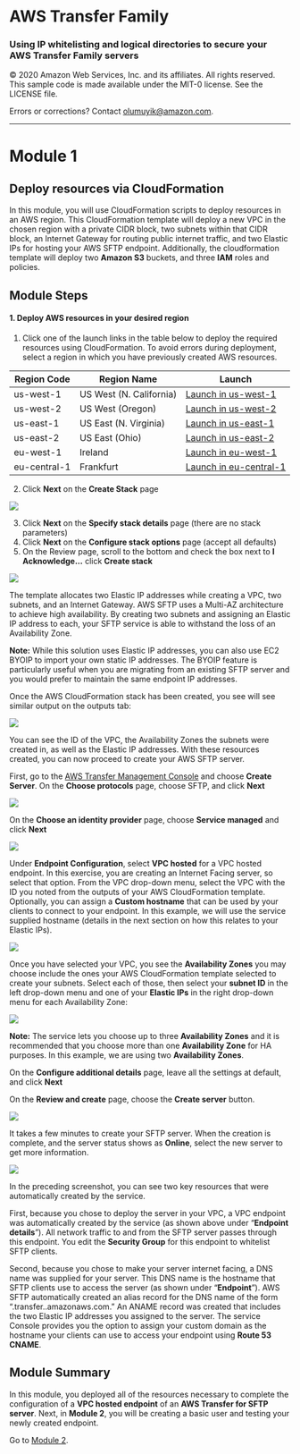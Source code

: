 # **AWS Transfer Family**

### Using IP whitelisting and logical directories to secure your AWS Transfer Family servers

© 2020 Amazon Web Services, Inc. and its affiliates. All rights reserved.
This sample code is made available under the MIT-0 license. See the LICENSE file.

Errors or corrections? Contact [olumuyik@amazon.com](mailto:olumuyike@amazon.com).

---

<!--Final rev. for launch Oct 2020-->

# Module 1
## Deploy resources via CloudFormation

In this module, you will use CloudFormation scripts to deploy resources in an AWS region. This CloudFormation template will deploy a new VPC in the chosen region with a private CIDR block, two subnets within that CIDR block, an Internet Gateway for routing public internet traffic, and two Elastic IPs for hosting your AWS SFTP endpoint. Additionally, the cloudformation template will deploy two **Amazon S3** buckets, and three **IAM** roles and policies. 

## Module Steps

#### 1. Deploy AWS resources in your desired region

1. Click one of the launch links in the table below to deploy the required resources using CloudFormation.  To avoid errors during deployment, select a region in which you have previously created AWS resources.

  | **Region Code** | **Region Name** | **Launch** |
  | --- | --- | --- |
  | us-west-1 | US West (N. California) | [Launch in us-west-1](https://us-west-2.console.aws.amazon.com/cloudformation/home?region=us-west-2#/stacks/create?stackName=AWSTransferWorkshopOct2020&templateURL=https://aws-transfer-sample-spec-req-us-west-1.s3.amazonaws.com/workshop/ip-whitelisting/sftp-workshop.yaml?AWSAccessKeyId=AKIAZ74KMH7RJLNASTHY&Signature=BCrbBghwAKjDjhPT%2BJA5MeEYkuQ%3D&Expires=1669504194) |
  | us-west-2 | US West (Oregon) | [Launch in us-west-2](https://us-west-2.console.aws.amazon.com/cloudformation/home?region=us-west-2#/stacks/create?stackName=AWSTransferWorkshopOct2020&templateURL=https://aws-transfer-sample-spec-req-us-west-2.s3.amazonaws.com/workshop/ip-whitelisting/sftp-workshop.yaml?AWSAccessKeyId=AKIAZ74KMH7RJLNASTHY&Signature=YIonSuk64T7%2FSaxEbnbWnRPYuj4%3D&Expires=1669504550) |
  | us-east-1 | US East (N. Virginia) | [Launch in us-east-1](https://us-east-1.console.aws.amazon.com/cloudformation/home?region=us-east-1#/stacks/create?stackName=AWSTransferWorkshopOct2020&templateURL=https://aws-transfer-sample-spec-req.s3.amazonaws.com/workshop/ip-whitelisting/sftp-workshop.yaml?AWSAccessKeyId=AKIAZ74KMH7RJLNASTHY&Signature=R70B34B%2BQwcZpUIf9IPSKn6UaOo%3D&Expires=1669481681) |
  | us-east-2 | US East (Ohio) | [Launch in us-east-2](https://us-east-2.console.aws.amazon.com/cloudformation/home?region=us-east-2#/stacks/create?stackName=AWSTransferWorkshopOct2020&templateURL=https://aws-transfer-sample-spec-req-us-east-2.s3.amazonaws.com/workshop/ip-whitelisting/sftp-workshop.yaml?AWSAccessKeyId=AKIAZ74KMH7RJLNASTHY&Signature=44laDpevU2zlNUXyVexeDRb8xyM%3D&Expires=1669504901) |
  | eu-west-1 | Ireland | [Launch in eu-west-1](https://eu-west-1.console.aws.amazon.com/cloudformation/home?region=eu-west-1#/stacks/create?stackName=AWSTransferWorkshopOct2020&templateURL=https://aws-transfer-sample-spec-req-eu-west-1.s3.amazonaws.com/workshop/ip-whitelisting/sftp-workshop.yaml?AWSAccessKeyId=AKIAZ74KMH7RJLNASTHY&Signature=WkcY0jLQXm8LAX6c%2FUSGbiNLiHQ%3D&Expires=1669505914) |
  | eu-central-1 | Frankfurt | [Launch in eu-central-1](https://eu-central-1.console.aws.amazon.com/cloudformation/home?region=eu-central-1#/stacks/create?stackName=AWSTransferWorkshopOct2020&templateURL=https://aws-transfer-sample-spec-req-eu-central-1.s3.amazonaws.com/workshop/ip-whitelisting/sftp-workshop.yaml?AWSAccessKeyId=AKIAZ74KMH7RJLNASTHY&Signature=eQA1HHnNCl3%2FEWP3hu3D%2Brpxpwo%3D&Expires=1669506244) |

2. Click **Next**  on the **Create Stack** page

![](../images/transfer19.png)

3. Click **Next**  on the **Specify stack details** page (there are no stack parameters)
4. Click **Next**  on the **Configure stack options** page (accept all defaults)
5. On the Review page, scroll to the bottom and check the box next to **I Acknowledge...** click  **Create stack**

![](../images/transfer22.png)

The template allocates two Elastic IP addresses while creating a VPC, two subnets, and an Internet Gateway. AWS SFTP uses a Multi-AZ architecture to achieve high availability. By creating two subnets and assigning an Elastic IP address to each, your SFTP service is able to withstand the loss of an Availability Zone.

**Note:** While this solution uses Elastic IP addresses, you can also use EC2 BYOIP to import your own static IP addresses.  The BYOIP feature is particularly useful when you are migrating from an existing SFTP server and you would prefer to maintain the same endpoint IP addresses.

Once the AWS CloudFormation stack has been created, you see will see similar output on the outputs tab:

![](../images/transfer1.png)

You can see the ID of the VPC, the Availability Zones the subnets were created in, as well as the Elastic IP addresses.  With these resources created, you can now proceed to create your AWS SFTP server.

First, go to the [AWS Transfer Management Console](https://console.aws.amazon.com/transfer/) and choose **Create Server**. On the **Choose protocols** page, choose SFTP, and click **Next**

![](../images/transfer23.png)

On the **Choose an identity provider** page, choose **Service managed** and click **Next**

![](../images/transfer24.png)

Under **Endpoint Configuration**, select **VPC hosted** for a VPC hosted endpoint. In this exercise, you are creating an Internet Facing server, so select that option. From the VPC drop-down menu, select the VPC with the ID you noted from the outputs of your AWS CloudFormation template. Optionally, you can assign a **Custom hostname** that can be used by your clients to connect to your endpoint. In this example, we will use the service supplied hostname (details in the next section on how this relates to your Elastic IPs). 

![](../images/transfer2.png)

Once you have selected your VPC, you see the **Availability Zones** you may choose include the ones your AWS CloudFormation template selected to create your subnets. Select each of those, then select your
**subnet ID** in the left drop-down menu and one of your **Elastic IPs** in the right drop-down menu for each Availability Zone:

![](../images/transfer3.png)

**Note:** The service lets you choose up to three **Availability Zones** and it is recommended that you choose more than one **Availability Zone** for HA purposes. In this example, we are using two **Availability Zones**.

On the **Configure additional details** page, leave all the settings at default, and click **Next**

On the **Review and create** page, choose the **Create server** button. 

![](../images/transfer26.png)

It takes a few minutes to create your SFTP server. When the creation is complete, and the server status shows as **Online**, select the new server to get more information.

![](../images/transfer4.png)

In the preceding screenshot, you can see two key resources that were automatically created by the service.  

First, because you chose to deploy the server in your VPC, a VPC endpoint was automatically created by the service (as shown above under “**Endpoint details**”).  All network traffic to and from the SFTP server passes through this endpoint.  You edit the **Security Group** for this endpoint to whitelist SFTP clients.  

Second, because you chose to make your server internet facing, a DNS name was supplied for your server. This DNS name is the hostname that SFTP clients use to access the server (as shown under “**Endpoint**”). AWS SFTP automatically created an alias record for the DNS name of the form “<serverid>.transfer.<region>.amazonaws.com.” An ANAME record was created that includes the two Elastic IP addresses you assigned to the server.  The service Console provides you the option to assign your custom domain as the hostname your clients can use to access your endpoint using **Route 53 CNAME**.

## Module Summary

In this module, you deployed all of the resources necessary to complete the configuration of a **VPC hosted endpoint** of an **AWS Transfer for SFTP server**.  Next, in **Module 2**, you will be creating a basic user and testing your newly created endpoint.

Go to [Module 2](/module2/README.md).
